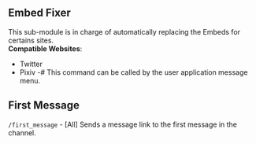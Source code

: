 ## Embed Fixer
This sub-module is in charge of automatically replacing the Embeds for certains sites.  
__Compatible Websites__:
- Twitter
- Pixiv
-# This command can be called by the user application message menu.

## First Message
`/first_message` - [All] Sends a message link to the first message in the channel.